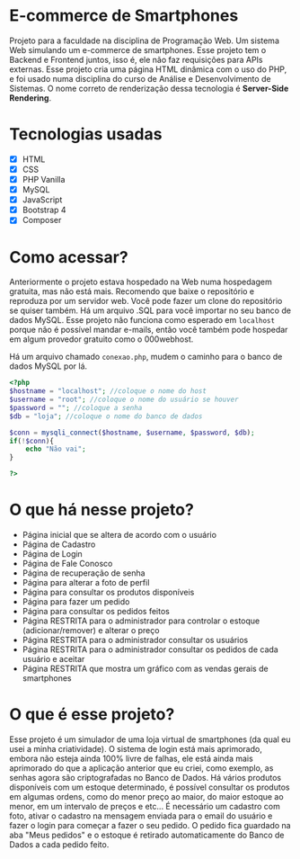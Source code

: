 # E-commerce de Smartphones
Projeto para a faculdade na disciplina de Programação Web. Um sistema Web simulando um e-commerce de smartphones.
Esse projeto tem o Backend e Frontend juntos, isso é, ele não faz requisições para APIs externas. Esse projeto cria uma página HTML dinâmica com o uso do PHP, e foi usado numa disciplina do curso de Análise e Desenvolvimento de Sistemas. O nome correto de renderização dessa tecnologia é **Server-Side Rendering**.

# Tecnologias usadas
- [X] HTML
- [X] CSS
- [X] PHP Vanilla
- [X] MySQL
- [X] JavaScript
- [X] Bootstrap 4
- [X] Composer

# Como acessar?
Anteriormente o projeto estava hospedado na Web numa hospedagem gratuita, mas não está mais. Recomendo que baixe o repositório e reproduza por um servidor web. Você pode fazer um clone do repositório se quiser também. Há um arquivo .SQL para você importar no seu banco de dados MySQL.
Esse projeto não funciona como esperado em ```localhost``` porque não é possível mandar e-mails, então você também pode hospedar em algum provedor gratuito como o 000webhost.

Há um arquivo chamado ```conexao.php```, mudem o caminho para o banco de dados MySQL por lá.
```php
<?php
$hostname = "localhost"; //coloque o nome do host
$username = "root"; //coloque o nome do usuário se houver
$password = ""; //coloque a senha
$db = "loja"; //coloque o nome do banco de dados

$conn = mysqli_connect($hostname, $username, $password, $db);
if(!$conn){
    echo "Não vai";
}

?>
```

# O que há nesse projeto?
- Página inicial que se altera de acordo com o usuário
- Página de Cadastro
- Página de Login
- Página de Fale Conosco
- Página de recuperação de senha
- Página para alterar a foto de perfil
- Página para consultar os produtos disponíveis
- Página para fazer um pedido
- Página para consultar os pedidos feitos
- Página RESTRITA para o administrador para controlar o estoque (adicionar/remover) e alterar o preço
- Página RESTRITA para o administrador consultar os usuários
- Página RESTRITA para o administrador consultar os pedidos de cada usuário e aceitar
- Página RESTRITA que mostra um gráfico com as vendas gerais de smartphones

# O que é esse projeto?
Esse projeto é um simulador de uma loja virtual de smartphones (da qual eu usei a minha criatividade). O sistema de login está mais aprimorado, embora não esteja ainda 100% livre de falhas, ele está ainda mais aprimorado do que a aplicação anterior que eu criei, como exemplo, as senhas agora são criptografadas no Banco de Dados.
Há vários produtos disponíveis com um estoque determinado, é possível consultar os produtos em algumas ordens, como do menor preço ao maior, do maior estoque ao menor, em um intervalo de preços e etc... É necessário um cadastro com foto, ativar o cadastro na mensagem enviada para o email do usuário e fazer o login para começar a fazer o seu pedido. O pedido fica guardado na aba "Meus pedidos" e o estoque é retirado automaticamente do Banco de Dados a cada pedido feito.


